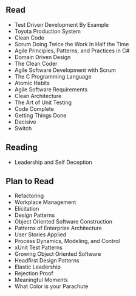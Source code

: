 ## Read
*	Test Driven Development By Example
*	Toyota Production System
*	Clean Code
*	Scrum Doing Twice the Work In Half the Time
*	Agile Principles, Patterns, and Practices in C#
*	Domain Driven Design
*	The Clean Coder
*	Agile Software Development with Scrum
* The C Programming Language
* Atomic Habits
*	Agile Software Requirements
* Clean Architecture
* The Art of Unit Testing
* Code Complete
* Getting Things Done
* Decisive
* Switch
## Reading
* Leadership and Self Deception
## Plan to Read
*	Refactoring
*	Workplace Management
*	Elicitation
*	Design Patterns
*	Object Oriented Software Construction
*	Patterns of Enterprise Architecture
*	User Stories Applied
*	Process Dynamics, Modeling, and Control
*	xUnit Test Patterns
*	Growing Object Oriented Software
*	Headfirst Design Patterns
*	Elastic Leadership
*	Rejection Proof
*	Meaningful Moments
*	What Color is your Parachute


